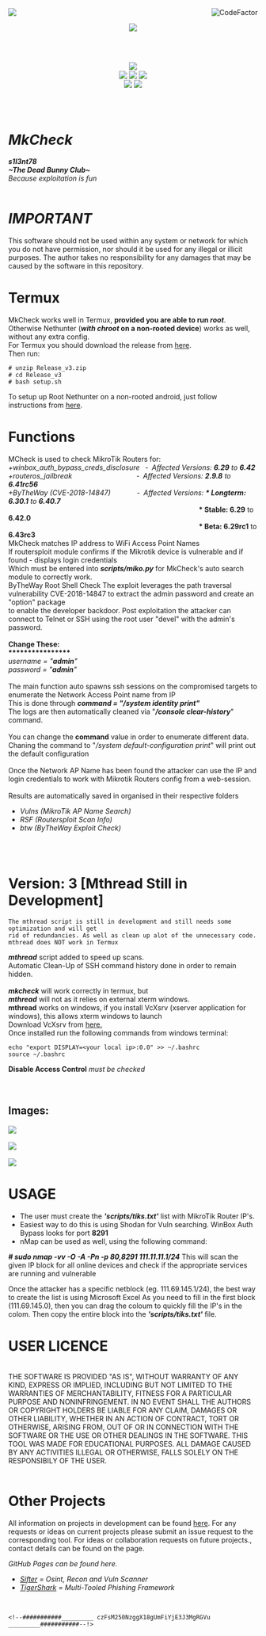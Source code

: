 <img align="left" src="https://img.shields.io/badge/Author-s1l3nt78-blueviolet">
<img align="right" src="https://www.codefactor.io/repository/github/s1l3nt78/sifter/badge" alt="CodeFactor"><br/>
<p align="center"><img align="center" src="https://img.shields.io/badge/Collective-The_Dead_Bunny_Club-green"></p>
<br />
<br />
<p align="center">
 <img align="center" src="https://raw.githubusercontent.com/s1l3nt78/MkCheck/master/docs/logo.PNG" />
<br />
 <img align="center" src="https://img.shields.io/github/issues/s1l3nt78/MkCheck" />
 <img align="center" src="https://img.shields.io/github/forks/s1l3nt78/MkCheck" />
 <img align="center" src="https://img.shields.io/github/stars/s1l3nt78/MkCheck" />
 <br />
 <img align="center" src="https://img.shields.io/badge/Codename-JailBoxer-orange" />
 <img align="center" src="https://img.shields.io/badge/Version-3.5-red" />
</p>
<br />
<br />

# *MkCheck*
<strong><em>s1l3nt78</em></strong>
<br>
<strong><em>~The Dead Bunny Club~</em></strong>
<br />
*Because exploitation is fun*
<br>
<br>

# *IMPORTANT*

 This software should not be used within any system or 
 network for which you do not have permission, nor should 
 it be used for any illegal or illicit purposes. The author
 takes no responsibility for any damages that may be caused
 by the software in this repository.

# Termux

 MkCheck works well in Termux, <strong>provided you are able to run <em>root</em></strong>. 
 <br>
 Otherwise Nethunter (<strong><em>with chroot</em> on a non-rooted device</strong>) works as well, without any extra config.
 <br>
 For Termux you should download the release from <a href="https://github.com/s1l3nt78/MkCheck/releases/download/v3_1/Release_v3.zip">here</a>.
 <br>
 Then run:

	# unzip Release_v3.zip
	# cd Release_v3
	# bash setup.sh

To setup up Root Nethunter on a non-rooted android, just follow 
<br>
instructions from <a href="https://github.com/s1l3nt78/MkCheck/wiki/Installing-Nethunter-to-run-root-(without-rooted-device)">here</a>.


# Functions

  MCheck is used to check MikroTik Routers for:
  <br />
     <em>+winbox_auth_bypass_creds_disclosure&ensp; -&ensp;Affected Versions: <strong>6.29</strong> to <strong>6.42</strong>
  <br />
     +routeros_jailbreak&emsp;&emsp;&emsp;&emsp;&emsp;&emsp;&emsp;&emsp;&emsp; -&ensp;Affected Versions: <strong>2.9.8</strong> to <strong>6.41rc56</strong>
 <br />
 +ByTheWay (<em>CVE-2018-14847</em>)&emsp;&emsp;&emsp;&ensp; -&ensp;Affected Versions: <strong>* Longterm: 6.30.1</strong> to <strong>6.40.7</strong></em><br />
&emsp;&emsp;&emsp;&emsp;&emsp;&emsp;&emsp;&emsp;&emsp;&emsp;&emsp;&emsp;&emsp;&emsp;&emsp;&emsp;&emsp;&emsp;&emsp;&emsp;&emsp;&emsp;&emsp;&emsp;&emsp;&emsp;&emsp;&ensp;<strong>* Stable: 6.29</strong> to <strong>6.42.0</strong><br />
&emsp;&emsp;&emsp;&emsp;&emsp;&emsp;&emsp;&emsp;&emsp;&emsp;&emsp;&emsp;&emsp;&emsp;&emsp;&emsp;&emsp;&emsp;&emsp;&emsp;&emsp;&emsp;&emsp;&emsp;&emsp;&emsp;&emsp;&ensp;<strong>* Beta: 6.29rc1</strong> to <strong>6.43rc3</strong></em>
  <br />
  MkCheck matches IP address to WiFi Access Point Names
  <br />
  If routersploit module confirms if the Mikrotik device is vulnerable and if found - displays login credentials
  <br />
  Which must be entered into <strong><em>scripts/miko.py</em></strong> for MkCheck's auto search module to correctly work.
  <br />
  ByTheWay Root Shell Check The exploit leverages the path traversal vulnerability CVE-2018-14847 to extract the admin password and create  an "option" package 
  <br />
  to enable the developer backdoor. Post exploitation the attacker can connect to Telnet or SSH using the root user "devel" with the admin's password.
  <br />
  <br />
    <strong>Change These:</strong>
    <br />
    <strong>****************</strong>
    <br />
    <em> username = "<strong>admin</strong>"
 <br />
         password = "<strong>admin</strong>"</em>
  <br />
  <br />
  The main function auto spawns ssh sessions on the compromised targets to enumerate the Network Access Point name from IP
  <br>
    This is done through <strong><em>command = "/system identity print"</em></strong>
    <br />
    The logs are then automatically cleaned via "<strong><em>/console clear-history</em></strong>" command.
    <br />
    <br />
    You can change the <strong>command</strong> value in order to enumerate different data.
    <br />
    Chaning the command to "<em>/system default-configuration print</em>" will print out the default configuration
    <br />
    <br />
    Once the Network AP Name has been found the attacker can use the IP and login credentials to work with
     Mikrotik Routers config from a web-session.
    <br>
    <br>
  Results are automatically saved in organised in their respective folders
  <br />
  <em>
 - Vulns (MikroTik AP Name Search)
 - RSF (Routersploit Scan Info)
 - btw (ByTheWay Exploit Check)
  </em>
 <br />
 <br />

# Version: 3 [Mthread Still in Development]

    The mthread script is still in development and still needs some optimization and will get 
    rid of redundancies. As well as clean up alot of the unnecessary code.
    mthread does NOT work in Termux
    
 <strong><em>mthread</em></strong> script added to speed up scans.
 <br />
 Automatic Clean-Up of SSH command history done in order to remain hidden.
 <br />
<br />
 <strong><em>mkcheck</em></strong> will work correctly in termux, but
<br />
 <strong><em>mthread</em></strong> will not as it relies on external xterm windows.
 <br />
 <strong>mthread</strong> works on windows, if you install VcXsrv (xserver application for windows), this allows xterm windows to launch
 <br />
 Download VcXsrv from <a href="https://ufpr.dl.sourceforge.net/project/vcxsrv/vcxsrv/1.20.8.1/vcxsrv-64.1.20.8.1.installer.exe">here.</a>
 <br />
 Once installed run the following commands from windows terminal:
 
 	echo "export DISPLAY=<your local ip>:0.0" >> ~/.bashrc
	source ~/.bashrc
	
<strong>Disable Access Control</strong><em> must be checked</em>	
 <br />
 <br /> 

<h2>Images:</h2>
<p>
<img align="center" src="https://raw.githubusercontent.com/s1l3nt78/MkCheck/master/docs/main.PNG">
 <br />
 <br />
<img align="center" src="https://raw.githubusercontent.com/s1l3nt78/MkCheck/master/docs/mcheck.PNG">
<br />
 <br />
<img align="center" src="https://raw.githubusercontent.com/s1l3nt78/MkCheck/master/docs/rsf.PNG">
</p>


# USAGE

- The user must create the <strong><em>'scripts/tiks.txt'</em></strong> list with MikroTik Router IP's.
- Easiest way to do this is using Shodan for Vuln searching. WinBox Auth Bypass looks for port <strong>8291</strong>
- nMap can be used as well, using the following command:

<strong><em># sudo nmap -vv -O -A -Pn -p 80,8291 111.11.11.1/24</em></strong>
This will scan the given IP block for all online devices and check if the appropriate services are running and vulnerable

Once the attacker has a specific netblock (eg. 111.69.145.1/24), the best way to create the list is using Microsoft Excel
As you need to fill in the first block (111.69.145.0), then you can drag the coloum to quickly fill the IP's in the colom.
Then copy the entire block into the <strong><em>'scripts/tiks.txt'</em></strong> file.



# USER LICENCE
<br />
THE SOFTWARE IS PROVIDED "AS IS", WITHOUT WARRANTY OF ANY KIND, EXPRESS OR
IMPLIED, INCLUDING BUT NOT LIMITED TO THE WARRANTIES OF MERCHANTABILITY,
FITNESS FOR A PARTICULAR PURPOSE AND NONINFRINGEMENT. IN NO EVENT SHALL THE
AUTHORS OR COPYRIGHT HOLDERS BE LIABLE FOR ANY CLAIM, DAMAGES OR OTHER
LIABILITY, WHETHER IN AN ACTION OF CONTRACT, TORT OR OTHERWISE, ARISING FROM,
OUT OF OR IN CONNECTION WITH THE SOFTWARE OR THE USE OR OTHER DEALINGS IN
THE SOFTWARE.
THIS TOOL WAS MADE FOR EDUCATIONAL PURPOSES. ALL DAMAGE CAUSED BY ANY ACTIVITIES
ILLEGAL OR OTHERWISE, FALLS SOLELY ON THE RESPONSIBILY OF THE USER.
<br />
<br/>

# Other Projects

All information on projects in development can be found <a href="https://s1l3nt78.github.io">here</a>.
For any requests or ideas on current projects please submit an issue request to the corresponding tool.
For ideas or collaboration requests on future projects., contact details can be found on the page.

<em>GitHub Pages can be found here.

- <a href="https://s1l3nt78.github.io/sifter">Sifter</a> = Osint, Recon and Vuln Scanner
- <a href="https://s1l3nt78.github.io/TigerShark">TigerShark</a> = Multi-Tooled Phishing Framework</em>

<br />

	<!--###########_________ czFsM250NzggX18gUmFiYjE3J3MgRGVu _________###########--!>
